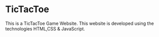 # TicTacToe
This is a TicTacToe Game Website. This website is developed using the technologies HTML,CSS &amp; JavaScript.  
